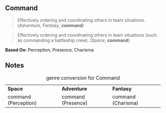 Command
-------

> Effectively ordering and coordinating others in team situations. (_Adventure_, _Fantasy_, __command__)

> Effectively ordering and coordinating others in team situations (such as commanding a battleship crew). (_Space_, __command__)

__Based On:__ <span title='Space'>Perception</span>, <span title='Adventure'>Presence</span>, <span title='Fantasy'>Charisma</span>

Notes
-----

<table>
<caption>genre conversion for Command</caption>
<tr><td><strong>Space</strong></td><td><strong>Adventure</strong></td><td><strong>Fantasy</strong></td></tr>
<tr><td>command (Perception)</td><td>command (Presence)</td><td>command (Charisma)</td></tr>
</table>
